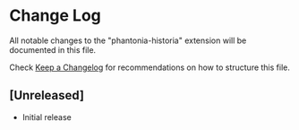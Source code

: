 # Change Log

All notable changes to the "phantonia-historia" extension will be documented in this file.

Check [Keep a Changelog](http://keepachangelog.com/) for recommendations on how to structure this file.

## [Unreleased]

- Initial release